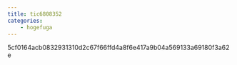 ```yaml
---
title: tic6808352
categories:
    - hogefuga
---
```

5cf0164acb0832931310d2c67f66ffd4a8f6e417a9b04a569133a69180f3a62e
